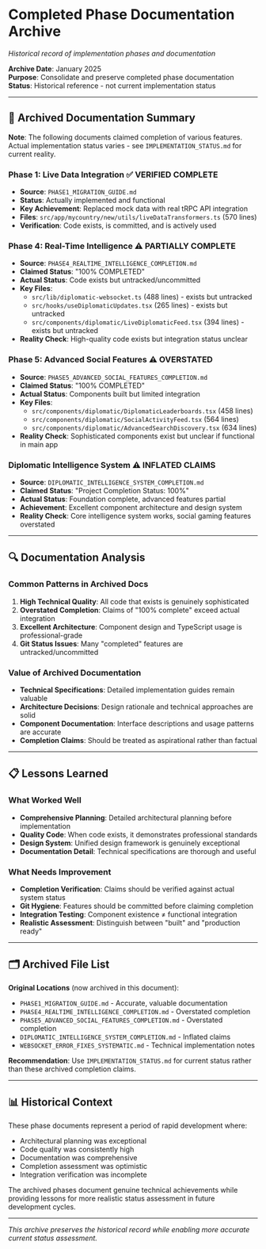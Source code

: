 # Completed Phase Documentation Archive
*Historical record of implementation phases and documentation*

**Archive Date**: January 2025  
**Purpose**: Consolidate and preserve completed phase documentation  
**Status**: Historical reference - not current implementation status

---

## 📁 **Archived Documentation Summary**

**Note**: The following documents claimed completion of various features. Actual implementation status varies - see `IMPLEMENTATION_STATUS.md` for current reality.

### **Phase 1: Live Data Integration** ✅ VERIFIED COMPLETE
- **Source**: `PHASE1_MIGRATION_GUIDE.md` 
- **Status**: Actually implemented and functional
- **Key Achievement**: Replaced mock data with real tRPC API integration
- **Files**: `src/app/mycountry/new/utils/liveDataTransformers.ts` (570 lines)
- **Verification**: Code exists, is committed, and is actively used

### **Phase 4: Real-Time Intelligence** ⚠️ PARTIALLY COMPLETE
- **Source**: `PHASE4_REALTIME_INTELLIGENCE_COMPLETION.md`
- **Claimed Status**: "100% COMPLETED"
- **Actual Status**: Code exists but untracked/uncommitted
- **Key Files**: 
  - `src/lib/diplomatic-websocket.ts` (488 lines) - exists but untracked
  - `src/hooks/useDiplomaticUpdates.tsx` (265 lines) - exists but untracked
  - `src/components/diplomatic/LiveDiplomaticFeed.tsx` (394 lines) - exists but untracked
- **Reality Check**: High-quality code exists but integration status unclear

### **Phase 5: Advanced Social Features** ⚠️ OVERSTATED
- **Source**: `PHASE5_ADVANCED_SOCIAL_FEATURES_COMPLETION.md`
- **Claimed Status**: "100% COMPLETED"
- **Actual Status**: Components built but limited integration
- **Key Files**:
  - `src/components/diplomatic/DiplomaticLeaderboards.tsx` (458 lines)
  - `src/components/diplomatic/SocialActivityFeed.tsx` (564 lines)
  - `src/components/diplomatic/AdvancedSearchDiscovery.tsx` (634 lines)
- **Reality Check**: Sophisticated components exist but unclear if functional in main app

### **Diplomatic Intelligence System** ⚠️ INFLATED CLAIMS
- **Source**: `DIPLOMATIC_INTELLIGENCE_SYSTEM_COMPLETION.md`
- **Claimed Status**: "Project Completion Status: 100%"
- **Actual Status**: Foundation complete, advanced features partial
- **Achievement**: Excellent component architecture and design system
- **Reality Check**: Core intelligence system works, social gaming features overstated

---

## 🔍 **Documentation Analysis**

### **Common Patterns in Archived Docs**
1. **High Technical Quality**: All code that exists is genuinely sophisticated
2. **Overstated Completion**: Claims of "100% complete" exceed actual integration
3. **Excellent Architecture**: Component design and TypeScript usage is professional-grade
4. **Git Status Issues**: Many "completed" features are untracked/uncommitted

### **Value of Archived Documentation**
- **Technical Specifications**: Detailed implementation guides remain valuable
- **Architecture Decisions**: Design rationale and technical approaches are solid
- **Component Documentation**: Interface descriptions and usage patterns are accurate
- **Completion Claims**: Should be treated as aspirational rather than factual

---

## 📋 **Lessons Learned**

### **What Worked Well**
- **Comprehensive Planning**: Detailed architectural planning before implementation
- **Quality Code**: When code exists, it demonstrates professional standards
- **Design System**: Unified design framework is genuinely exceptional
- **Documentation Detail**: Technical specifications are thorough and useful

### **What Needs Improvement**
- **Completion Verification**: Claims should be verified against actual system status
- **Git Hygiene**: Features should be committed before claiming completion
- **Integration Testing**: Component existence ≠ functional integration
- **Realistic Assessment**: Distinguish between "built" and "production ready"

---

## 🗂️ **Archived File List**

**Original Locations** (now archived in this document):
- `PHASE1_MIGRATION_GUIDE.md` - Accurate, valuable documentation
- `PHASE4_REALTIME_INTELLIGENCE_COMPLETION.md` - Overstated completion
- `PHASE5_ADVANCED_SOCIAL_FEATURES_COMPLETION.md` - Overstated completion
- `DIPLOMATIC_INTELLIGENCE_SYSTEM_COMPLETION.md` - Inflated claims
- `WEBSOCKET_ERROR_FIXES_SYSTEMATIC.md` - Technical implementation notes

**Recommendation**: Use `IMPLEMENTATION_STATUS.md` for current status rather than these archived completion claims.

---

## 📊 **Historical Context**

These phase documents represent a period of rapid development where:
- Architectural planning was exceptional
- Code quality was consistently high  
- Documentation was comprehensive
- Completion assessment was optimistic
- Integration verification was incomplete

The archived phases document genuine technical achievements while providing lessons for more realistic status assessment in future development cycles.

---

*This archive preserves the historical record while enabling more accurate current status assessment.*